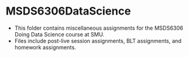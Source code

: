 # MSDS6306DataScience

- This folder contains miscellaneous assignments for the MSDS6306 Doing Data Science course at SMU.
- Files include post-live session assignments, BLT assignments, and homework assignments.
